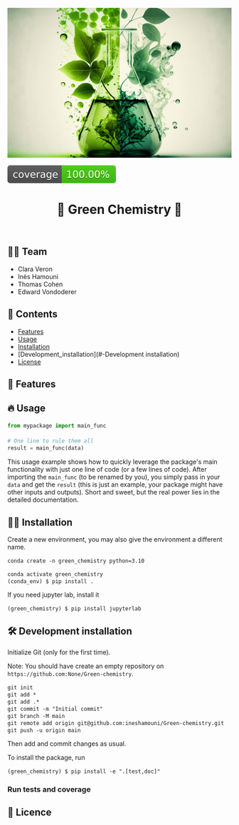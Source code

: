 ![Project Logo](assets/green.jpeg)

![Coverage Status](assets/coverage-badge.svg)

<h1 align="center">
🌱 Green Chemistry 🌱
</h1>

<br>

 
## 🧑‍🔬 Team
 
- Clara Veron
- Inès Hamouni 
- Thomas Cohen 
- Edward Vondoderer

## 📖 Contents

- [Features](#-features)
- [Usage](#-usage)
- [Installation](#-Setup)
- [Development_installation](#-Development installation)
- [License](#-license)


## 🌱 Features

## 🔥 Usage

```python
from mypackage import main_func

# One line to rule them all
result = main_func(data)
```

This usage example shows how to quickly leverage the package's main functionality with just one line of code (or a few lines of code). 
After importing the `main_func` (to be renamed by you), you simply pass in your `data` and get the `result` (this is just an example, your package might have other inputs and outputs). 
Short and sweet, but the real power lies in the detailed documentation.

## 👩‍💻 Installation

Create a new environment, you may also give the environment a different name. 

```
conda create -n green_chemistry python=3.10 
```

```
conda activate green_chemistry
(conda_env) $ pip install .
```

If you need jupyter lab, install it 

```
(green_chemistry) $ pip install jupyterlab
```


## 🛠️ Development installation

Initialize Git (only for the first time). 

Note: You should have create an empty repository on `https://github.com:None/Green-chemistry`.

```
git init
git add * 
git add .*
git commit -m "Initial commit" 
git branch -M main
git remote add origin git@github.com:ineshamouni/Green-chemistry.git 
git push -u origin main
```

Then add and commit changes as usual. 

To install the package, run

```
(green_chemistry) $ pip install -e ".[test,doc]"
```

### Run tests and coverage





## 📖 Licence